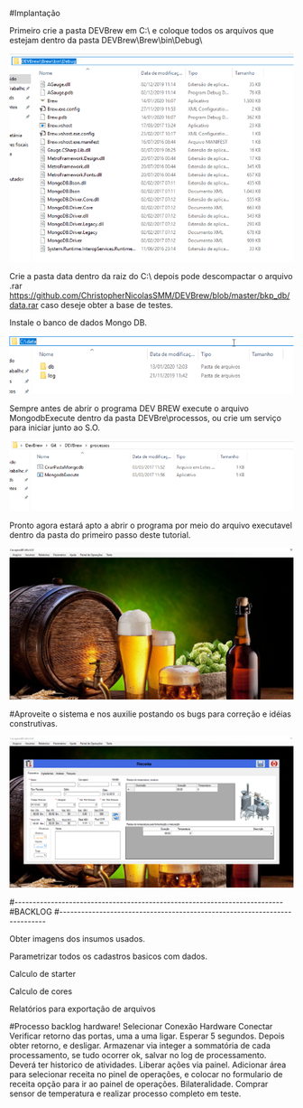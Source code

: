 #Implantação

Primeiro crie a pasta DEVBrew em C:\ e coloque todos os arquivos que estejam dentro da pasta DEVBrew\Brew\bin\Debug\ 

![alt text](https://github.com/ChristopherNicolasSMM/DEVBrew/blob/master/Imagens/1.png?raw=true)

Crie a pasta data dentro da raiz do C:\ depois pode descompactar o arquivo .rar https://github.com/ChristopherNicolasSMM/DEVBrew/blob/master/bkp_db/data.rar caso deseje obter a base de testes.

Instale o banco de dados Mongo DB.

![alt text](https://github.com/ChristopherNicolasSMM/DEVBrew/blob/master/Imagens/2.png?raw=true)

Sempre antes de abrir o programa DEV BREW execute o arquivo MongodbExecute dentro da pasta DEVBre\processos, ou crie um serviço para iniciar junto ao S.O.

![alt text](https://github.com/ChristopherNicolasSMM/DEVBrew/blob/master/Imagens/3.png?raw=true)

Pronto agora estará apto a abrir o programa por meio do arquivo executavel dentro da pasta do primeiro passo deste tutorial.

![alt text](https://github.com/ChristopherNicolasSMM/DEVBrew/blob/master/Imagens/4.png?raw=true)

#Aproveite o sistema e nos auxilie postando os bugs para correção e idéias construtivas.

![alt text](https://github.com/ChristopherNicolasSMM/DEVBrew/blob/master/Imagens/5.png?raw=true)

#--------------------------------------------------------------------------
#BACKLOG
#--------------------------------------------------------------------------

Obter imagens dos insumos usados.

Parametrizar todos os cadastros basicos com dados.

Calculo de starter

Calculo de cores

Relatórios para exportação de arquivos


#Processo backlog hardware!
Selecionar Conexão Hardware
Conectar 
	Verificar retorno das portas, uma a uma ligar.
	Esperar 5 segundos.
	Depois obter retorno, e desligar. 
	Armazenar via integer a sommatória de cada processamento, se tudo ocorrer ok, salvar no log de processamento.
	Deverá ter historico de atividades.
Liberar ações via painel.
	Adicionar área para selecionar receita no pinel de operações, e colocar no formulario de receita opção para ir ao painel de operações. 
	Bilateralidade.
Comprar sensor de temperatura e realizar processo completo em teste.

